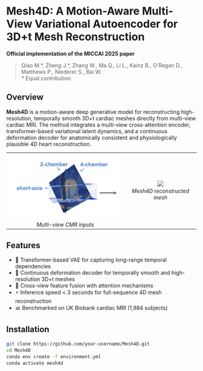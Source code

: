 # Mesh4D: A Motion-Aware Multi-View Variational Autoencoder for 3D+t Mesh Reconstruction
**Official implementation of the MICCAI 2025 paper**  
> Qiao M.\*, Zheng J.\*, Zhang W., Ma Q., Li L., Kainz B., O'Regan D., Matthews P., Niederer S., Bai W.  
> \* Equal contribution


## Overview

**Mesh4D** is a motion-aware deep generative model for reconstructing high-resolution, temporally smooth 3D+t cardiac meshes directly from multi-view cardiac MRI. The method integrates a multi-view cross-attention encoder, transformer-based variational latent dynamics, and a continuous deformation decoder for anatomically consistent and physiologically plausible 4D heart reconstruction.

<table align="center">
  <tr>
    <td align="center">
      <img src="assets/mri_input.png" width="340"/><br/>
      <em>Multi-view CMR inputs</em>
    </td>
    <td align="center">
      <img src="assets/mesh4d_teaser.gif" width="340"/><br/>
      <em>Mesh4D reconstructed mesh</em>
    </td>
  </tr>
</table>


## Features

- 🧠 Transformer-based VAE for capturing long-range temporal dependencies  
- 📐 Continuous deformation decoder for temporally smooth and high-resolution 3D+t meshes  
- 🔄 Cross-view feature fusion with attention mechanisms  
- ⚡ Inference speed < 3 seconds for full-sequence 4D mesh reconstruction  
- 📊 Benchmarked on UK Biobank cardiac MRI (1,984 subjects)


## Installation

```bash
git clone https://github.com/your-username/Mesh4D.git
cd Mesh4D
conda env create -f environment.yml
conda activate mesh4d
```
